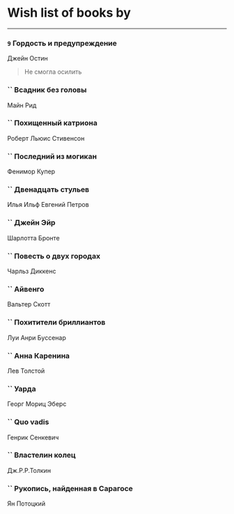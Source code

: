# Wish list of books by [](http://vk.com/id128917939)
---

### `9` Гордость и предупреждение
Джейн Остин
> Не смогла осилить

### `` Всадник без головы
Майн Рид

### `` Похищенный катриона
Роберт Льюис Стивенсон

### `` Последний из могикан
Фенимор Купер

### `` Двенадцать стульев
Илья Ильф Евгений Петров

### `` Джейн Эйр
Шарлотта Бронте

### `` Повесть о двух городах
Чарльз Диккенс

### `` Айвенго
Вальтер Скотт

### `` Похитители бриллиантов
Луи Анри Буссенар

### `` Анна Каренина
Лев Толстой

### `` Уарда
Георг Мориц Эберс

### `` Quo vadis
Генрик Сенкевич

### `` Властелин колец
Дж.Р.Р.Толкин

### `` Рукопись, найденная в Сарагосе
Ян Потоцкий

